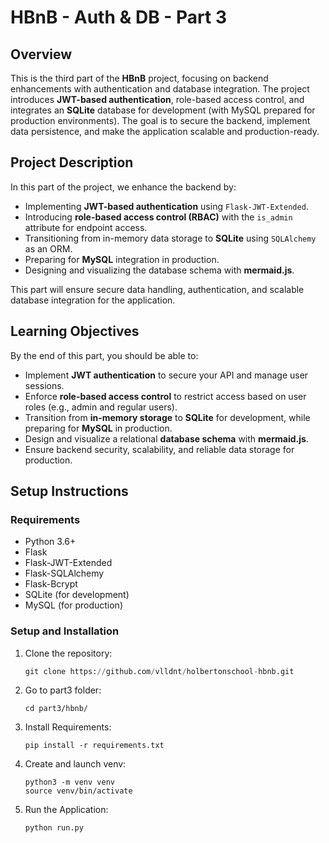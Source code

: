 # HBnB - Auth & DB - Part 3

## Overview

This is the third part of the **HBnB** project, focusing on backend enhancements with authentication and database integration. The project introduces **JWT-based authentication**, role-based access control, and integrates an **SQLite** database for development (with MySQL prepared for production environments). The goal is to secure the backend, implement data persistence, and make the application scalable and production-ready.

## Project Description

In this part of the project, we enhance the backend by:

- Implementing **JWT-based authentication** using `Flask-JWT-Extended`.
- Introducing **role-based access control (RBAC)** with the `is_admin` attribute for endpoint access.
- Transitioning from in-memory data storage to **SQLite** using `SQLAlchemy` as an ORM.
- Preparing for **MySQL** integration in production.
- Designing and visualizing the database schema with **mermaid.js**.
  
This part will ensure secure data handling, authentication, and scalable database integration for the application.

## Learning Objectives

By the end of this part, you should be able to:

- Implement **JWT authentication** to secure your API and manage user sessions.
- Enforce **role-based access control** to restrict access based on user roles (e.g., admin and regular users).
- Transition from **in-memory storage** to **SQLite** for development, while preparing for **MySQL** in production.
- Design and visualize a relational **database schema** with **mermaid.js**.
- Ensure backend security, scalability, and reliable data storage for production.

## Setup Instructions

### Requirements
- Python 3.6+
- Flask
- Flask-JWT-Extended
- Flask-SQLAlchemy
- Flask-Bcrypt
- SQLite (for development)
- MySQL (for production)

### Setup and Installation
1. Clone the repository:
    ```python
    git clone https://github.com/vlldnt/holbertonschool-hbnb.git
2. Go to part3 folder:
    ```shell
    cd part3/hbnb/
    ```    
3. Install Requirements:
    ```shell
    pip install -r requirements.txt
    ```
4. Create and launch venv:
    ```shell
    python3 -m venv venv
    source venv/bin/activate
    ```
5. Run the Application:
    ```shell
    python run.py
    ```

